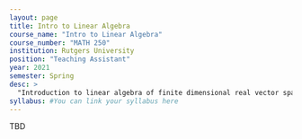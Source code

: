 ```yaml
---
layout: page
title: Intro to Linear Algebra
course_name: "Intro to Linear Algebra"
course_number: "MATH 250"
institution: Rutgers University
position: "Teaching Assistant"
year: 2021
semester: Spring
desc: >
  "Introduction to linear algebra of finite dimensional real vector spaces."
syllabus: #You can link your syllabus here
---
```


TBD
